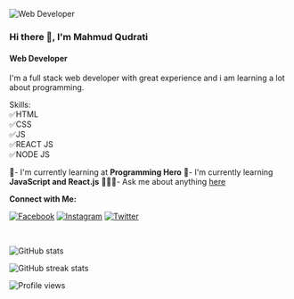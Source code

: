 ![Web Developer](https://pbs.twimg.com/profile_banners/1431137133226385411/1630151584/1080x360)
### Hi there 👋, I'm Mahmud Qudrati
#### Web Developer

I'm a full stack web developer with great experience and i am learning a lot about programming.

Skills: 
<br>
✅HTML
<br>
✅CSS
<br>
✅JS
<br>
✅REACT JS
<br>
✅NODE JS
<br>


🙌- I'm currently learning at **Programming Hero**
🙌- I'm currently learning **JavaScript and React.js**
🧑🏻‍🚀- Ask me about anything [here](https://github.com/mahmudulhaquequdrati)

**Connect with Me:**
<br>

[![Facebook](https://img.shields.io/badge/Facebook-Follow-blue)](https://www.facebook.com/mahmudulhaquequdrati21)
[![Instagram](https://img.shields.io/badge/Instagram-Follow-%23FB730F)](https://www.instagram.com/mahmudulhaquequdrati)
[![Twitter](https://img.shields.io/badge/Twitter-Follow-%231D9FEE)](https://twitter.com/MahmudulHaqueQ)

<br>

![GitHub stats](https://github-readme-stats.vercel.app/api?username=mahmudulhaquequdrati&show_icons=true)  

![GitHub streak stats](https://github-readme-streak-stats.herokuapp.com/?user=mahmudulhaquequdrati)  

![Profile views](https://gpvc.arturio.dev/mahmudulhaquequdrati)  
